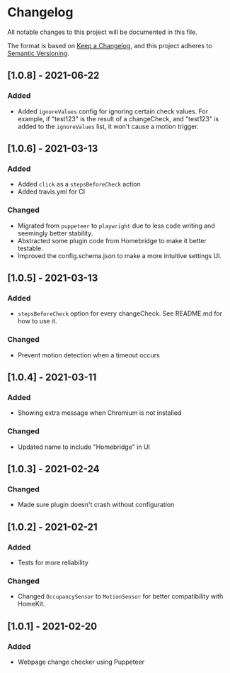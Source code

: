 # Changelog
All notable changes to this project will be documented in this file.

The format is based on [Keep a Changelog](https://keepachangelog.com/en/1.0.0/),
and this project adheres to [Semantic Versioning](https://semver.org/spec/v2.0.0.html).



## [1.0.8] - 2021-06-22
### Added
- Added `ignoreValues` config for ignoring certain check values. For example, if "test123" is the result of a changeCheck, and "test123" is added to the `ignoreValues` list, it won't cause a motion trigger.

## [1.0.6] - 2021-03-13
### Added
- Added `click` as a `stepsBeforeCheck` action
- Added travis.yml for CI
### Changed
- Migrated from `puppeteer` to `playwright` due to less code writing and seemingly better stability. 
- Abstracted some plugin code from Homebridge to make it better testable.   
- Improved the config.schema.json to make a more intuitive settings UI.

## [1.0.5] - 2021-03-13
### Added
- `stepsBeforeCheck` option for every changeCheck. See README.md for how to use it.
### Changed
- Prevent motion detection when a timeout occurs

## [1.0.4] - 2021-03-11
### Added
- Showing extra message when Chromium is not installed

### Changed
- Updated name to include "Homebridge" in UI

## [1.0.3] - 2021-02-24
### Changed
- Made sure plugin doesn't crash without configuration

## [1.0.2] - 2021-02-21
### Added
- Tests for more reliability

### Changed
- Changed `OccupancySensor` to `MotionSensor` for better compatibility with HomeKit.

## [1.0.1] - 2021-02-20
### Added
- Webpage change checker using Puppeteer

